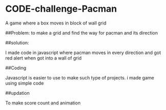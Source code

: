# CODE-challenge-Pacman
A game where a box moves in block of wall grid 

##Problem: 
to make a grid and find the way for pacman and its direction

##solution:

I made code in javascript where pacman moves in every direction and got red alert when got into a wall of grid


##Coding

Javascript is easier to use to make such type of projects. i made game using simple code

##updation

To make score count and animation
